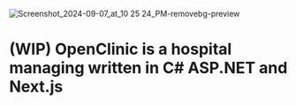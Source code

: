 ![Screenshot_2024-09-07_at_10 25 24_PM-removebg-preview](https://github.com/user-attachments/assets/02329cf6-4e3b-474c-bf1c-c9ef69ad4cd1)

# (WIP) OpenClinic is a hospital managing written in C# ASP.NET and Next.js 

